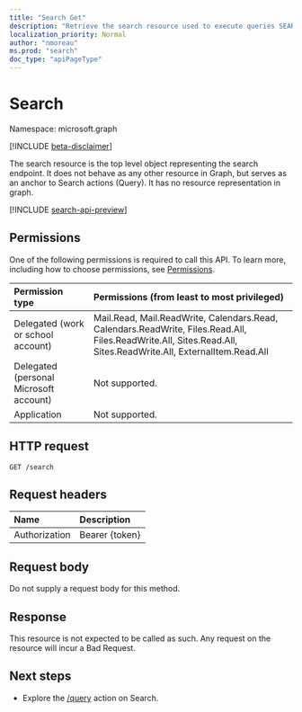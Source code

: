 ```yaml
---
title: "Search Get"
description: "Retrieve the search resource used to execute queries SEARCHAPI1.0"
localization_priority: Normal
author: "nmoreau"
ms.prod: "search"
doc_type: "apiPageType"
---
```


# Search

Namespace: microsoft.graph

[!INCLUDE [beta-disclaimer](../../includes/beta-disclaimer.md)]

The search resource is the top level object representing the search endpoint. It does not behave as any other resource in Graph, but serves as an anchor to Search actions (Query). It has no resource representation in graph.

[!INCLUDE [search-api-preview](../../includes/search-api-preview-signup.md)]

## Permissions

One of the following permissions is required to call this API. To learn more, including how to choose permissions, see [Permissions](/graph/permissions-reference).

| Permission type                        | Permissions (from least to most privileged) |
|:---------------------------------------|:--------------------------------------------|
| Delegated (work or school account)     | Mail.Read, Mail.ReadWrite, Calendars.Read, Calendars.ReadWrite, Files.Read.All, Files.ReadWrite.All, Sites.Read.All, Sites.ReadWrite.All, ExternalItem.Read.All |
| Delegated (personal Microsoft account) | Not supported. |
| Application                            | Not supported. |

## HTTP request

<!-- { "blockType": "ignored" } -->

```http
GET /search
```

## Request headers

| Name      |Description|
|:----------|:----------|
| Authorization | Bearer {token} |

## Request body

Do not supply a request body for this method.

## Response

This resource is not expected to be called as such. Any request on the resource will incur a Bad Request.

## Next steps

- Explore the [/query](search-query.md) action on Search.


<!-- uuid: 16cd6b66-4b1a-43a1-adaf-3a886856ed98
2019-02-04 14:57:30 UTC -->
<!-- {
  "type": "#page.annotation",
  "description": "Get search",
  "keywords": "",
  "section": "documentation",
  "tocPath": ""
}-->

